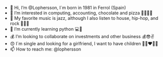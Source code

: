 - 👋 Hi, I’m @Lophersson, I´m born in 1981 in Ferrol (Spain)
- 👀 I’m interested in computing, accounting, chocolate and pizza 🍫🍕😛💦
- 🎵 My favorite music is jazz, although I also listen to house, hip-hop, and rock 🎷🎸🎤
- 🌱 I’m currently learning python 💻🐍
- 💰 I’m looking to collaborate on investments and other business 💰😎✌️
- 😍 I´m single and looking for a girlfriend, I want to have children 💝👩‍❤️‍👨👶
- 📫 How to reach me: @lophersson

<!---
Lophersson/Lophersson is a ✨ special ✨ repository because its `README.md` (this file) appears on your GitHub profile.
You can click the Preview link to take a look at your changes.
--->
